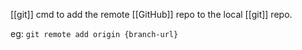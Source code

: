[[git]] cmd to add the remote [[GitHub]] repo to the local [[git]] repo.

eg: `git remote add origin {branch-url}`

